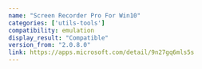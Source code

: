 ```yaml
---
name: "Screen Recorder Pro For Win10"
categories: ['utils-tools']
compatibility: emulation
display_result: "Compatible"
version_from: "2.0.8.0"
link: https://apps.microsoft.com/detail/9n27gq6mls5s
---
```


